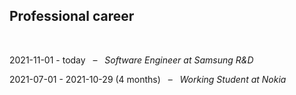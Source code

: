 ## Professional career

&nbsp;

2021-11-01 - today &nbsp; – &nbsp; _Software Engineer at Samsung R&D_

2021-07-01 - 2021-10-29 (4 months) &nbsp; – &nbsp; _Working Student at Nokia_
